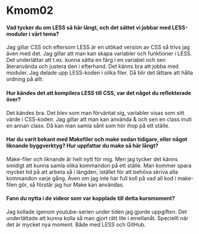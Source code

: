Kmom02
===============================

<h4>
Vad tycker du om LESS så här långt, och det sättet vi jobbar med LESS-moduler i vårt tema?
</h4>
Jag gillar CSS och eftersom LESS är en utökad version av CSS så trivs jag även med det.
Jag gillar att man kan skapa variabler och funktioner i LESS. Det underlättar att t.ex. kunna sätta en färg i en variabel och sen återanvända och justera den i efterhand.
Det känns bra att jobba med moduler. Jag delade upp LESS-koden i olika filer.
Då blir det lättare att hålla ordning på allt.


<h4>
Hur kändes det att kompilera LESS till CSS, var det något du reflekterade över?
</h4>
Det kändes bra. Det blev som man förväntat sig, variabler visas som sitt värde i CSS-koden.
Jag gillar att man kan använda & och sen en class inuti en annan class.
Då kan man samla sånt som hör ihop på ett ställe.


<h4>
Har du varit bekant med Makefiler och make sedan tidigare, eller något liknande byggverktyg? Hur uppfattar du make så här långt?
</h4>
Make-filer och liknande är helt nytt för mig. Men jag tycker det känns smidigt att kunna samla olika kommandon på ett ställe. Man kommer spara mycket tid på att arbeta så i längden, istället för att behöva skriva alla kommandon varje gång.
Även om jag inte har full koll på vad all kod i make-filen gör, så förstår jag hur Make kan användas.


<h4>
Fann du nytta i de videor som var kopplade till detta kursmoment?
</h4>
Jag kollade igenom youtube-serien under tiden jag gjorde uppgiften. Det underlättade att kunna kolla så man gjort rätt lite i emellanåt. Speciellt när det är mycket nya moment. Både med LESS och GitHub.

